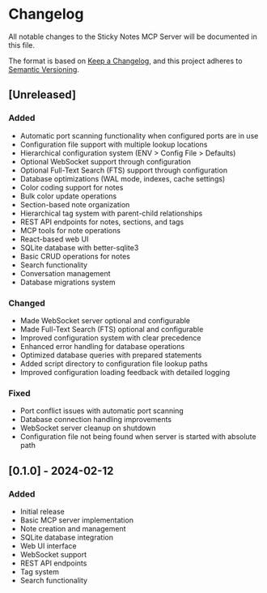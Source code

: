 # Changelog

All notable changes to the Sticky Notes MCP Server will be documented in this file.

The format is based on [Keep a Changelog](https://keepachangelog.com/en/1.0.0/),
and this project adheres to [Semantic Versioning](https://semver.org/spec/v2.0.0.html).

## [Unreleased]

### Added

- Automatic port scanning functionality when configured ports are in use
- Configuration file support with multiple lookup locations
- Hierarchical configuration system (ENV > Config File > Defaults)
- Optional WebSocket support through configuration
- Optional Full-Text Search (FTS) support through configuration
- Database optimizations (WAL mode, indexes, cache settings)
- Color coding support for notes
- Bulk color update operations
- Section-based note organization
- Hierarchical tag system with parent-child relationships
- REST API endpoints for notes, sections, and tags
- MCP tools for note operations
- React-based web UI
- SQLite database with better-sqlite3
- Basic CRUD operations for notes
- Search functionality
- Conversation management
- Database migrations system

### Changed

- Made WebSocket server optional and configurable
- Made Full-Text Search (FTS) optional and configurable
- Improved configuration system with clear precedence
- Enhanced error handling for database operations
- Optimized database queries with prepared statements
- Added script directory to configuration file lookup paths
- Improved configuration loading feedback with detailed logging

### Fixed

- Port conflict issues with automatic port scanning
- Database connection handling improvements
- WebSocket server cleanup on shutdown
- Configuration file not being found when server is started with absolute path

## [0.1.0] - 2024-02-12

### Added

- Initial release
- Basic MCP server implementation
- Note creation and management
- SQLite database integration
- Web UI interface
- WebSocket support
- REST API endpoints
- Tag system
- Search functionality
